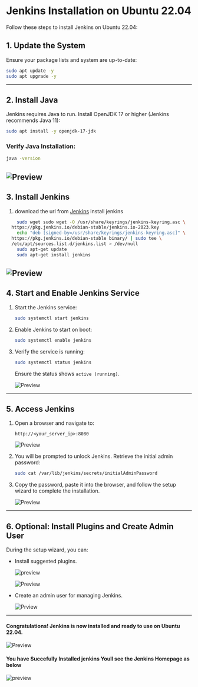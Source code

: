 # Jenkins Installation on Ubuntu 22.04

Follow these steps to install Jenkins on Ubuntu 22.04:

## 1. **Update the System**
Ensure your package lists and system are up-to-date:
```bash
sudo apt update -y
sudo apt upgrade -y
```
---

## 2. **Install Java**
Jenkins requires Java to run. Install OpenJDK 17 or higher (Jenkins recommends Java 11):
```bash
sudo apt install -y openjdk-17-jdk
```

### Verify Java Installation:
```bash
java -version
```
![Preview](Img1.PNG)
---
## 3. **Install Jenkins**
1. download the url from [Jenkins](https://www.jenkins.io/doc/book/installing/linux/#debianubuntu) install jenkins
```bash
    sudo wget sudo wget -O /usr/share/keyrings/jenkins-keyring.asc \
  https://pkg.jenkins.io/debian-stable/jenkins.io-2023.key
    echo "deb [signed-by=/usr/share/keyrings/jenkins-keyring.asc]" \
  https://pkg.jenkins.io/debian-stable binary/ | sudo tee \
  /etc/apt/sources.list.d/jenkins.list > /dev/null
    sudo apt-get update
    sudo apt-get install jenkins
```
![Preview](Img2.PNG)
---
## 4. **Start and Enable Jenkins Service**
1. Start the Jenkins service:
   ```bash
   sudo systemctl start jenkins
   ```

2. Enable Jenkins to start on boot:
   ```bash
   sudo systemctl enable jenkins
   ```

3. Verify the service is running:
   ```bash
   sudo systemctl status jenkins
   ```
   Ensure the status shows `active (running)`.

    ![Preview](img3.PNG)
    
---

## 5. **Access Jenkins**
1. Open a browser and navigate to:
   ```
   http://<your_server_ip>:8080
   ```
   
    ![Preview](Img4.PNG)

2. You will be prompted to unlock Jenkins. Retrieve the initial admin password:
   ```bash
   sudo cat /var/lib/jenkins/secrets/initialAdminPassword
   ```
   

3. Copy the password, paste it into the browser, and follow the setup wizard to complete the installation.
   
   ![Preview](Img5.PNG)

---

## 6. **Optional: Install Plugins and Create Admin User**
During the setup wizard, you can:
- Install suggested plugins.
    

    ![preview](Img6.PNG)

    ![Preview](Img7.PNG)

- Create an admin user for managing Jenkins.

    ![Prview](Img8.PNG)

---

#### Congratulations! Jenkins is now installed and ready to use on Ubuntu 22.04.

 ![Preview](Img9.PNG)

#### You have Succefully Installed jenkins Youll see the Jenkins Homepage as below

 ![preview](Img10.PNG)